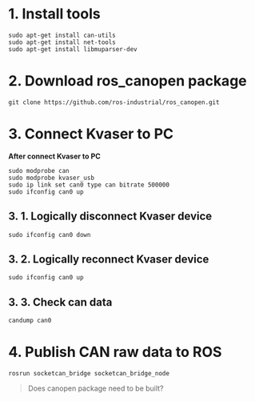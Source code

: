 # 1. Install tools
```shell
sudo apt-get install can-utils
sudo apt-get install net-tools
sudo apt-get install libmuparser-dev
```


# 2. Download ros_canopen package
```shell
git clone https://github.com/ros-industrial/ros_canopen.git
```


# 3. Connect Kvaser to PC
**After connect Kvaser to PC**
```shell
sudo modprobe can    
sudo modprobe kvaser_usb    
sudo ip link set can0 type can bitrate 500000    
sudo ifconfig can0 up
```

## 3. 1. Logically disconnect Kvaser device
```shell
sudo ifconfig can0 down
```

## 3. 2. Logically reconnect Kvaser device
```shell
sudo ifconfig can0 up
```

## 3. 3. Check can data
```shell
candump can0
```


# 4. Publish CAN raw data to ROS
```shell
rosrun socketcan_bridge socketcan_bridge_node
```
> Does canopen package need to be built?
